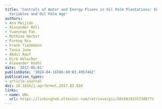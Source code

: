 ```yaml
---
title: 'Controls of Water and Energy Fluxes in Oil Palm Plantations: Environmental
  Variables and Oil Palm Age'
authors:
- Ana Meijide
- Alexander Röll
- Yuanchao Fan
- Mathias Herbst
- Furong Niu
- Frank Tiedemann
- Tania June
- Abdul Rauf
- Dirk Hölscher
- Alexander Knohl
date: '2017-05-01'
publishDate: '2024-04-16T06:49:03.495746Z'
publication_types:
- article-journal
doi: 10.1016/j.agrformet.2017.02.034
links:
- name: URL
  url: https://linkinghub.elsevier.com/retrieve/pii/S0168192317300771
---
```

